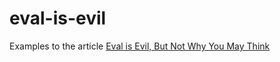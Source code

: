 # eval-is-evil
Examples to the article [Eval is Evil, But Not Why You May Think](https://medium.com/mail-online/eval-is-evil-but-not-why-you-may-think-25961f9b01bb)

